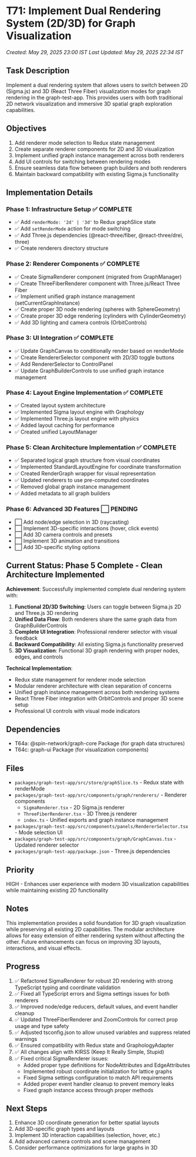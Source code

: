 # T71: Implement Dual Rendering System (2D/3D) for Graph Visualization
*Created: May 29, 2025 23:00 IST*
*Last Updated: May 29, 2025 22:34 IST*

## Task Description
Implement a dual rendering system that allows users to switch between 2D (Sigma.js) and 3D (React Three Fiber) visualization modes for graph rendering in the graph-test-app. This provides users with both traditional 2D network visualization and immersive 3D spatial graph exploration capabilities.

## Objectives
1. Add renderer mode selection to Redux state management
2. Create separate renderer components for 2D and 3D visualization
3. Implement unified graph instance management across both renderers  
4. Add UI controls for switching between rendering modes
5. Ensure seamless data flow between graph builders and both renderers
6. Maintain backward compatibility with existing Sigma.js functionality

## Implementation Details

### Phase 1: Infrastructure Setup ✅ COMPLETE
- ✅ Add `renderMode: '2d' | '3d'` to Redux graphSlice state
- ✅ Add `setRenderMode` action for mode switching
- ✅ Add Three.js dependencies (@react-three/fiber, @react-three/drei, three)
- ✅ Create renderers directory structure

### Phase 2: Renderer Components ✅ COMPLETE  
- ✅ Create SigmaRenderer component (migrated from GraphManager)
- ✅ Create ThreeFiberRenderer component with Three.js/React Three Fiber
- ✅ Implement unified graph instance management (setCurrentGraphInstance)
- ✅ Create proper 3D node rendering (spheres with SphereGeometry)
- ✅ Create proper 3D edge rendering (cylinders with CylinderGeometry)
- ✅ Add 3D lighting and camera controls (OrbitControls)

### Phase 3: UI Integration ✅ COMPLETE
- ✅ Update GraphCanvas to conditionally render based on renderMode
- ✅ Create RendererSelector component with 2D/3D toggle buttons
- ✅ Add RendererSelector to ControlPanel
- ✅ Update GraphBuilderControls to use unified graph instance management

### Phase 4: Layout Engine Implementation ✅ COMPLETE
- ✅ Created layout system architecture
- ✅ Implemented Sigma layout engine with Graphology
- ✅ Implemented Three.js layout engine with physics
- ✅ Added layout caching for performance
- ✅ Created unified LayoutManager

### Phase 5: Clean Architecture Implementation ✅ COMPLETE
- ✅ Separated logical graph structure from visual coordinates
- ✅ Implemented StandardLayoutEngine for coordinate transformation
- ✅ Created RenderGraph wrapper for visual representation
- ✅ Updated renderers to use pre-computed coordinates
- ✅ Removed global graph instance management
- ✅ Added metadata to all graph builders

### Phase 6: Advanced 3D Features ⬜ PENDING
- ⬜ Add node/edge selection in 3D (raycasting)
- ⬜ Implement 3D-specific interactions (hover, click events)
- ⬜ Add 3D camera controls and presets
- ⬜ Implement 3D animation and transitions
- ⬜ Add 3D-specific styling options

## Current Status: Phase 5 Complete - Clean Architecture Implemented

**Achievement**: Successfully implemented complete dual rendering system with:

1. **Functional 2D/3D Switching**: Users can toggle between Sigma.js 2D and Three.js 3D rendering
2. **Unified Data Flow**: Both renderers share the same graph data from GraphBuilderControls
3. **Complete UI Integration**: Professional renderer selector with visual feedback
4. **Backward Compatibility**: All existing Sigma.js functionality preserved
5. **3D Visualization**: Functional 3D graph rendering with proper nodes, edges, and controls

**Technical Implementation**:
- Redux state management for renderer mode selection
- Modular renderer architecture with clean separation of concerns
- Unified graph instance management across both rendering systems
- React Three Fiber integration with OrbitControls and proper 3D scene setup
- Professional UI controls with visual mode indicators

## Dependencies
- T64a: @spin-network/graph-core Package (for graph data structures)
- T64c: graph-ui Package (for visualization components)

## Files
- `packages/graph-test-app/src/store/graphSlice.ts` - Redux state with renderMode
- `packages/graph-test-app/src/components/graph/renderers/` - Renderer components
  - `SigmaRenderer.tsx` - 2D Sigma.js renderer
  - `ThreeFiberRenderer.tsx` - 3D Three.js renderer  
  - `index.ts` - Unified exports and graph instance management
- `packages/graph-test-app/src/components/panels/RendererSelector.tsx` - Mode selection UI
- `packages/graph-test-app/src/components/graph/GraphCanvas.tsx` - Updated renderer selector
- `packages/graph-test-app/package.json` - Three.js dependencies

## Priority
HIGH - Enhances user experience with modern 3D visualization capabilities while maintaining existing 2D functionality

## Notes
This implementation provides a solid foundation for 3D graph visualization while preserving all existing 2D capabilities. The modular architecture allows for easy extension of either rendering system without affecting the other. Future enhancements can focus on improving 3D layouts, interactions, and visual effects.

## Progress
1. ✅ Refactored SigmaRenderer for robust 2D rendering with strong TypeScript typing and coordinate validation
2. ✅ Fixed all TypeScript errors and Sigma settings issues for both renderers
3. ✅ Improved node/edge reducers, default values, and event handler cleanup
4. ✅ Updated ThreeFiberRenderer and ZoomControls for correct prop usage and type safety
5. ✅ Adjusted tsconfig.json to allow unused variables and suppress related warnings
6. ✅ Ensured compatibility with Redux state and GraphologyAdapter
7. ✅ All changes align with KIRSS (Keep It Really Simple, Stupid)
8. ✅ Fixed critical SigmaRenderer issues:
   - Added proper type definitions for NodeAttributes and EdgeAttributes
   - Implemented robust coordinate initialization for lattice graphs
   - Fixed Sigma settings configuration to match API requirements
   - Added proper event handler cleanup to prevent memory leaks
   - Fixed graph instance access through proper methods

## Next Steps
1. Enhance 3D coordinate generation for better spatial layouts
2. Add 3D-specific graph types and layouts
3. Implement 3D interaction capabilities (selection, hover, etc.)
4. Add advanced camera controls and scene management
5. Consider performance optimizations for large graphs in 3D
